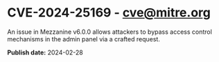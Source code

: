 # CVE-2024-25169 - cve@mitre.org

An issue in Mezzanine v6.0.0 allows attackers to bypass access control mechanisms in the admin panel via a crafted request.

**Publish date:** 2024-02-28
